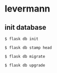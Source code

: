 # levermann

## init database
`$ flask db init`

`$ flask db stamp head`

`$ flask db migrate`

`$ flask db upgrade`

